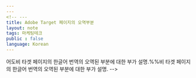 ```yaml
---
---
<!-- ---
title: Adobe Target 페이지의 오역부분
layout: note
tags: 마케팅테크
public : false
language: Korean
---
```


어도비 타겟 페이지의 한글어 번역의 오역된 부분에 대한 부가 설명.%%비 타겟 페이지의 한글어 번역의 오역된 부분에 대한 부가 설명.  -->
